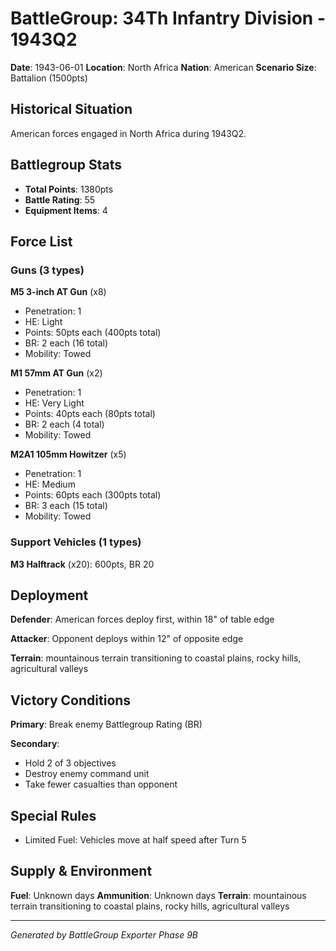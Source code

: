 # BattleGroup: 34Th Infantry Division - 1943Q2

**Date**: 1943-06-01
**Location**: North Africa
**Nation**: American
**Scenario Size**: Battalion (1500pts)

## Historical Situation

American forces engaged in North Africa during 1943Q2.

## Battlegroup Stats

- **Total Points**: 1380pts
- **Battle Rating**: 55
- **Equipment Items**: 4

## Force List

### Guns (3 types)

**M5 3-inch AT Gun** (x8)
- Penetration: 1
- HE: Light
- Points: 50pts each (400pts total)
- BR: 2 each (16 total)
- Mobility: Towed

**M1 57mm AT Gun** (x2)
- Penetration: 1
- HE: Very Light
- Points: 40pts each (80pts total)
- BR: 2 each (4 total)
- Mobility: Towed

**M2A1 105mm Howitzer** (x5)
- Penetration: 1
- HE: Medium
- Points: 60pts each (300pts total)
- BR: 3 each (15 total)
- Mobility: Towed

### Support Vehicles (1 types)

**M3 Halftrack** (x20): 600pts, BR 20

## Deployment

**Defender**: American forces deploy first, within 18" of table edge

**Attacker**: Opponent deploys within 12" of opposite edge

**Terrain**: mountainous terrain transitioning to coastal plains, rocky hills, agricultural valleys

## Victory Conditions

**Primary**: Break enemy Battlegroup Rating (BR)

**Secondary**:
- Hold 2 of 3 objectives
- Destroy enemy command unit
- Take fewer casualties than opponent

## Special Rules

- Limited Fuel: Vehicles move at half speed after Turn 5

## Supply & Environment

**Fuel**: Unknown days
**Ammunition**: Unknown days
**Terrain**: mountainous terrain transitioning to coastal plains, rocky hills, agricultural valleys

---

*Generated by BattleGroup Exporter Phase 9B*
